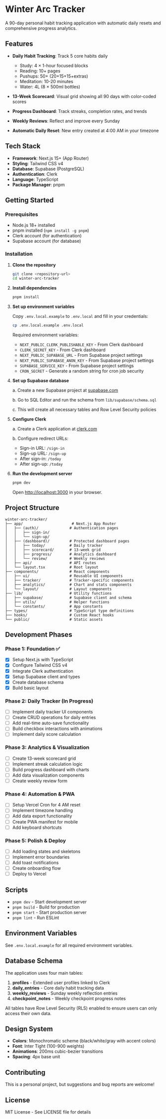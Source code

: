 # Winter Arc Tracker

A 90-day personal habit tracking application with automatic daily resets and comprehensive progress analytics.

## Features

- **Daily Habit Tracking**: Track 5 core habits daily
  - Study: 4 × 1-hour focused blocks
  - Reading: 10+ pages
  - Pushups: 50+ (20+15+15+extras)
  - Meditation: 10-20 minutes
  - Water: 4L (8 × 500ml bottles)

- **13-Week Scorecard**: Visual grid showing all 90 days with color-coded scores
- **Progress Dashboard**: Track streaks, completion rates, and trends
- **Weekly Reviews**: Reflect and improve every Sunday
- **Automatic Daily Reset**: New entry created at 4:00 AM in your timezone

## Tech Stack

- **Framework**: Next.js 15+ (App Router)
- **Styling**: Tailwind CSS v4
- **Database**: Supabase (PostgreSQL)
- **Authentication**: Clerk
- **Language**: TypeScript
- **Package Manager**: pnpm

## Getting Started

### Prerequisites

- Node.js 18+ installed
- pnpm installed (`npm install -g pnpm`)
- Clerk account (for authentication)
- Supabase account (for database)

### Installation

1. **Clone the repository**
   ```bash
   git clone <repository-url>
   cd winter-arc-tracker
   ```

2. **Install dependencies**
   ```bash
   pnpm install
   ```

3. **Set up environment variables**
   
   Copy `.env.local.example` to `.env.local` and fill in your credentials:
   ```bash
   cp .env.local.example .env.local
   ```

   Required environment variables:
   - `NEXT_PUBLIC_CLERK_PUBLISHABLE_KEY` - From Clerk dashboard
   - `CLERK_SECRET_KEY` - From Clerk dashboard
   - `NEXT_PUBLIC_SUPABASE_URL` - From Supabase project settings
   - `NEXT_PUBLIC_SUPABASE_ANON_KEY` - From Supabase project settings
   - `SUPABASE_SERVICE_KEY` - From Supabase project settings
   - `CRON_SECRET` - Generate a random string for cron job security

4. **Set up Supabase database**

   a. Create a new Supabase project at [supabase.com](https://supabase.com)
   
   b. Go to SQL Editor and run the schema from `lib/supabase/schema.sql`
   
   c. This will create all necessary tables and Row Level Security policies

5. **Configure Clerk**

   a. Create a Clerk application at [clerk.com](https://clerk.com)
   
   b. Configure redirect URLs:
   - Sign-in URL: `/sign-in`
   - Sign-up URL: `/sign-up`
   - After sign-in: `/today`
   - After sign-up: `/today`

6. **Run the development server**
   ```bash
   pnpm dev
   ```

   Open [http://localhost:3000](http://localhost:3000) in your browser.

## Project Structure

```
winter-arc-tracker/
├── app/                      # Next.js App Router
│   ├── (auth)/              # Authentication pages
│   │   ├── sign-in/
│   │   └── sign-up/
│   ├── (dashboard)/         # Protected dashboard pages
│   │   ├── today/           # Daily tracker
│   │   ├── scorecard/       # 13-week grid
│   │   ├── progress/        # Analytics dashboard
│   │   └── review/          # Weekly reviews
│   ├── api/                 # API routes
│   └── layout.tsx           # Root layout
├── components/              # React components
│   ├── ui/                  # Reusable UI components
│   ├── tracker/             # Tracker-specific components
│   ├── analytics/           # Chart and stats components
│   └── layout/              # Layout components
├── lib/                     # Utility functions
│   ├── supabase/            # Supabase client and schema
│   ├── utils/               # Helper functions
│   └── constants/           # App constants
├── types/                   # TypeScript type definitions
├── hooks/                   # Custom React hooks
└── public/                  # Static assets
```

## Development Phases

### Phase 1: Foundation ✅
- [x] Setup Next.js with TypeScript
- [x] Configure Tailwind CSS v4
- [x] Integrate Clerk authentication
- [x] Setup Supabase client and types
- [x] Create database schema
- [x] Build basic layout

### Phase 2: Daily Tracker (In Progress)
- [ ] Implement daily tracker UI components
- [ ] Create CRUD operations for daily entries
- [ ] Add real-time auto-save functionality
- [ ] Build checkbox interactions with animations
- [ ] Implement daily score calculation

### Phase 3: Analytics & Visualization
- [ ] Create 13-week scorecard grid
- [ ] Implement streak calculation logic
- [ ] Build progress dashboard with charts
- [ ] Add data visualization components
- [ ] Create weekly review form

### Phase 4: Automation & PWA
- [ ] Setup Vercel Cron for 4 AM reset
- [ ] Implement timezone handling
- [ ] Add data export functionality
- [ ] Create PWA manifest for mobile
- [ ] Add keyboard shortcuts

### Phase 5: Polish & Deploy
- [ ] Add loading states and skeletons
- [ ] Implement error boundaries
- [ ] Add toast notifications
- [ ] Create onboarding flow
- [ ] Deploy to Vercel

## Scripts

- `pnpm dev` - Start development server
- `pnpm build` - Build for production
- `pnpm start` - Start production server
- `pnpm lint` - Run ESLint

## Environment Variables

See `.env.local.example` for all required environment variables.

## Database Schema

The application uses four main tables:

1. **profiles** - Extended user profiles linked to Clerk
2. **daily_entries** - Core daily habit tracking data
3. **weekly_reviews** - Sunday weekly reflection entries
4. **checkpoint_notes** - Weekly checkpoint progress notes

All tables have Row Level Security (RLS) enabled to ensure users can only access their own data.

## Design System

- **Colors**: Monochromatic scheme (black/white/gray with accent colors)
- **Font**: Inter Tight (100-900 weights)
- **Animations**: 200ms cubic-bezier transitions
- **Spacing**: 4px base unit

## Contributing

This is a personal project, but suggestions and bug reports are welcome!

## License

MIT License - See LICENSE file for details

